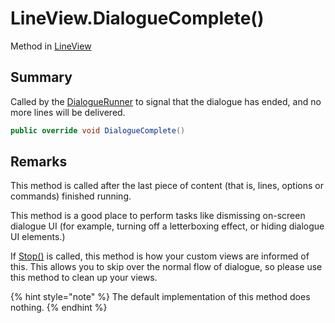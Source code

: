# LineView.DialogueComplete()

Method in [LineView](/docs/api/csharp/yarn.unity.lineview.md)

## Summary


Called by the  <a href="yarn.unity.dialoguerunner.md">DialogueRunner</a>  to signal that the
dialogue has ended, and no more lines will be delivered.


```csharp
public override void DialogueComplete()
```

## Remarks

<p>This method is called after the last piece of content (that
is, lines, options or commands) finished running.</p> <p>This method is a good place to perform tasks like dismissing
on-screen dialogue UI (for example, turning off a letterboxing
effect, or hiding dialogue UI elements.)
</p> <p>
If <a href="yarn.unity.dialoguerunner.stop.md">Stop()</a> is called, this method is how your custom views are informed of this.
This allows you to skip over the normal flow of dialogue, so please use this method to clean up your views.
</p> <p>
{% hint style="note" %}
The default implementation of this method does
nothing.
{% endhint %}
</p>

